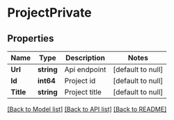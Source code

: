 # ProjectPrivate

## Properties
Name | Type | Description | Notes
------------ | ------------- | ------------- | -------------
**Url** | **string** | Api endpoint | [default to null]
**Id** | **int64** | Project id | [default to null]
**Title** | **string** | Project title | [default to null]

[[Back to Model list]](../README.md#documentation-for-models) [[Back to API list]](../README.md#documentation-for-api-endpoints) [[Back to README]](../README.md)


